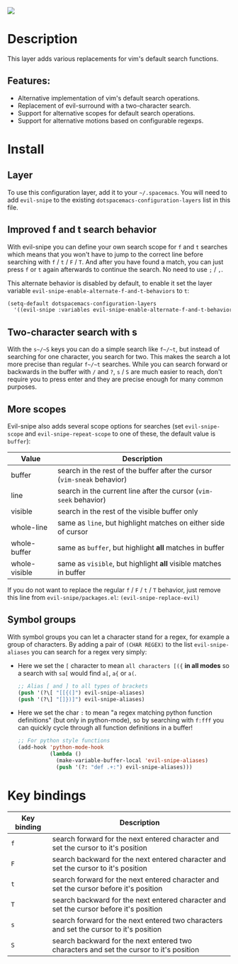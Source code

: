 ![](img/Cat_With_Rifle.jpg)

# Description

This layer adds various replacements for vim's default search functions.

## Features:

-   Alternative implementation of vim's default search operations.
-   Replacement of evil-surround with a two-character search.
-   Support for alternative scopes for default search operations.
-   Support for alternative motions based on configurable regexps.

# Install

## Layer

To use this configuration layer, add it to your `~/.spacemacs`. You will
need to add `evil-snipe` to the existing
`dotspacemacs-configuration-layers` list in this file.

## Improved f and t search behavior

With evil-snipe you can define your own search scope for `f` and `t`
searches which means that you won't have to jump to the correct line
before searching with `f` / `t` / `F` / `T`. And after you have found a
match, you can just press `f` or `t` again afterwards to continue the
search. No need to use `;` / `​,​`.

This alternate behavior is disabled by default, to enable it set the
layer variable `evil-snipe-enable-alternate-f-and-t-behaviors` to `t`:

``` commonlisp
(setq-default dotspacemacs-configuration-layers
  '((evil-snipe :variables evil-snipe-enable-alternate-f-and-t-behaviors t)))
```

## Two-character search with s

With the `s~/~S` keys you can do a simple search like `f~/~t`, but
instead of searching for one character, you search for two. This makes
the search a lot more precise than regular `f~/~t` searches. While you
can search forward or backwards in the buffer with `/` and `?`, `s` /
`S` are much easier to reach, don't require you to press enter and they
are precise enough for many common purposes.

## More scopes

Evil-snipe also adds several scope options for searches (set
`evil-snipe-scope` and `evil-snipe-repeat-scope` to one of these, the
default value is `buffer`):

| Value         | Description                                                              |
|---------------|--------------------------------------------------------------------------|
| buffer        | search in the rest of the buffer after the cursor (`vim-sneak` behavior) |
| line          | search in the current line after the cursor (`vim-seek` behavior)        |
| visible       | search in the rest of the visible buffer only                            |
| whole-line    | same as `line`, but highlight matches on either side of cursor           |
| whole-buffer  | same as `buffer`, but highlight **all** matches in buffer                |
| whole-visible | same as `visible`, but highlight **all** visible matches in buffer       |

If you do not want to replace the regular `f` / `F` / `t` / `T`
behavior, just remove this line from `evil-snipe/packages.el`:
`(evil-snipe-replace-evil)`

## Symbol groups

With symbol groups you can let a character stand for a regex, for
example a group of characters. By adding a pair of `(CHAR REGEX)` to the
list `evil-snipe-aliases` you can search for a regex very simply:

-   Here we set the `[` character to mean `all characters [({` **in all
    modes** so a search with `sa[` would find `a[`, `a{` or `a(`.

    ``` commonlisp
    ;; Alias [ and ] to all types of brackets
    (push '(?\[ "[[{(]") evil-snipe-aliases)
    (push '(?\] "[]})]") evil-snipe-aliases)
    ```

-   Here we set the char `:` to mean "a regex matching python function
    definitions" (but only in python-mode), so by searching with `f:fff`
    you can quickly cycle through all function definitions in a buffer!

    ``` commonlisp
    ;; For python style functions
    (add-hook 'python-mode-hook
              (lambda ()
                (make-variable-buffer-local 'evil-snipe-aliases)
                (push '(?: "def .+:") evil-snipe-aliases)))
    ```

# Key bindings

| Key binding | Description                                                                             |
|-------------|-----------------------------------------------------------------------------------------|
| `f`         | search forward for the next entered character and set the cursor to it's position       |
| `F`         | search backward for the next entered character and set the cursor to it's position      |
| `t`         | search forward for the next entered character and set the cursor before it's position   |
| `T`         | search backward for the next entered character and set the cursor before it's position  |
| `s`         | search forward for the next entered two characters and set the cursor to it's position  |
| `S`         | search backward for the next entered two characters and set the cursor to it's position |
